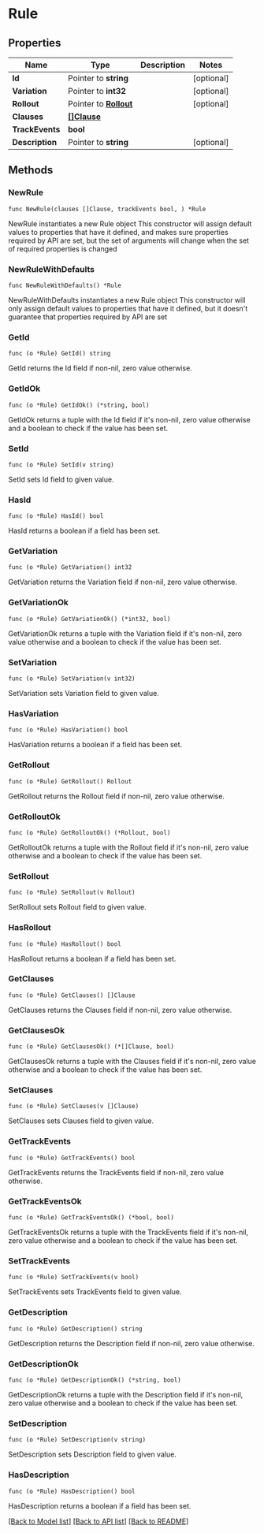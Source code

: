 # Rule

## Properties

Name | Type | Description | Notes
------------ | ------------- | ------------- | -------------
**Id** | Pointer to **string** |  | [optional] 
**Variation** | Pointer to **int32** |  | [optional] 
**Rollout** | Pointer to [**Rollout**](Rollout.md) |  | [optional] 
**Clauses** | [**[]Clause**](Clause.md) |  | 
**TrackEvents** | **bool** |  | 
**Description** | Pointer to **string** |  | [optional] 

## Methods

### NewRule

`func NewRule(clauses []Clause, trackEvents bool, ) *Rule`

NewRule instantiates a new Rule object
This constructor will assign default values to properties that have it defined,
and makes sure properties required by API are set, but the set of arguments
will change when the set of required properties is changed

### NewRuleWithDefaults

`func NewRuleWithDefaults() *Rule`

NewRuleWithDefaults instantiates a new Rule object
This constructor will only assign default values to properties that have it defined,
but it doesn't guarantee that properties required by API are set

### GetId

`func (o *Rule) GetId() string`

GetId returns the Id field if non-nil, zero value otherwise.

### GetIdOk

`func (o *Rule) GetIdOk() (*string, bool)`

GetIdOk returns a tuple with the Id field if it's non-nil, zero value otherwise
and a boolean to check if the value has been set.

### SetId

`func (o *Rule) SetId(v string)`

SetId sets Id field to given value.

### HasId

`func (o *Rule) HasId() bool`

HasId returns a boolean if a field has been set.

### GetVariation

`func (o *Rule) GetVariation() int32`

GetVariation returns the Variation field if non-nil, zero value otherwise.

### GetVariationOk

`func (o *Rule) GetVariationOk() (*int32, bool)`

GetVariationOk returns a tuple with the Variation field if it's non-nil, zero value otherwise
and a boolean to check if the value has been set.

### SetVariation

`func (o *Rule) SetVariation(v int32)`

SetVariation sets Variation field to given value.

### HasVariation

`func (o *Rule) HasVariation() bool`

HasVariation returns a boolean if a field has been set.

### GetRollout

`func (o *Rule) GetRollout() Rollout`

GetRollout returns the Rollout field if non-nil, zero value otherwise.

### GetRolloutOk

`func (o *Rule) GetRolloutOk() (*Rollout, bool)`

GetRolloutOk returns a tuple with the Rollout field if it's non-nil, zero value otherwise
and a boolean to check if the value has been set.

### SetRollout

`func (o *Rule) SetRollout(v Rollout)`

SetRollout sets Rollout field to given value.

### HasRollout

`func (o *Rule) HasRollout() bool`

HasRollout returns a boolean if a field has been set.

### GetClauses

`func (o *Rule) GetClauses() []Clause`

GetClauses returns the Clauses field if non-nil, zero value otherwise.

### GetClausesOk

`func (o *Rule) GetClausesOk() (*[]Clause, bool)`

GetClausesOk returns a tuple with the Clauses field if it's non-nil, zero value otherwise
and a boolean to check if the value has been set.

### SetClauses

`func (o *Rule) SetClauses(v []Clause)`

SetClauses sets Clauses field to given value.


### GetTrackEvents

`func (o *Rule) GetTrackEvents() bool`

GetTrackEvents returns the TrackEvents field if non-nil, zero value otherwise.

### GetTrackEventsOk

`func (o *Rule) GetTrackEventsOk() (*bool, bool)`

GetTrackEventsOk returns a tuple with the TrackEvents field if it's non-nil, zero value otherwise
and a boolean to check if the value has been set.

### SetTrackEvents

`func (o *Rule) SetTrackEvents(v bool)`

SetTrackEvents sets TrackEvents field to given value.


### GetDescription

`func (o *Rule) GetDescription() string`

GetDescription returns the Description field if non-nil, zero value otherwise.

### GetDescriptionOk

`func (o *Rule) GetDescriptionOk() (*string, bool)`

GetDescriptionOk returns a tuple with the Description field if it's non-nil, zero value otherwise
and a boolean to check if the value has been set.

### SetDescription

`func (o *Rule) SetDescription(v string)`

SetDescription sets Description field to given value.

### HasDescription

`func (o *Rule) HasDescription() bool`

HasDescription returns a boolean if a field has been set.


[[Back to Model list]](../README.md#documentation-for-models) [[Back to API list]](../README.md#documentation-for-api-endpoints) [[Back to README]](../README.md)


